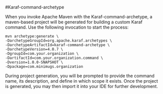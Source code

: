 
#Karaf-command-archetype

When you invoke Apache Maven with the Karaf-command-archetype, a maven-based project will be generated for building a custom Karaf command. Use the following invocation to start the process:

```
mvn archetype:generate \
-DarchetypeGroupId=org.apache.karaf.archetypes \
-DarchetypeArtifactId=karaf-command-archetype \
-DarchetypeVersion=4.0.7 \
-DgroupId=com.your.organization \
-DartifactId=com.your.organization.command \
-Dversion=1.0.0-SNAPSHOT \
-Dpackage=com.minimugs.organization
```

During project generation, you will be prompted to provide the command name, its description, and define in which scope it exists. Once the project is generated, you may then import it into your IDE for further development.
